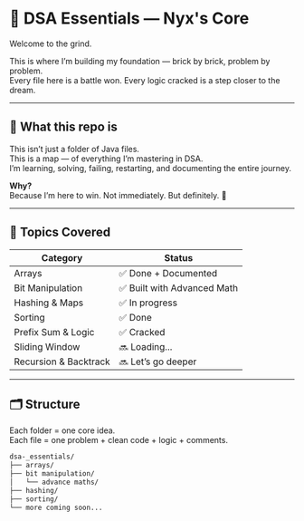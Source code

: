 # 🌌 DSA Essentials — Nyx's Core

Welcome to the grind.

This is where I’m building my foundation — brick by brick, problem by problem.  
Every file here is a battle won. Every logic cracked is a step closer to the dream.

---

## 📖 What this repo is

This isn’t just a folder of Java files.  
This is a map — of everything I’m mastering in DSA.  
I’m learning, solving, failing, restarting, and documenting the entire journey.

**Why?**  
Because I’m here to win. Not immediately. But definitely. 💯

---

## 🧠 Topics Covered

| Category              | Status   |
|-----------------------|----------|
| Arrays                | ✅ Done + Documented
| Bit Manipulation      | ✅ Built with Advanced Math
| Hashing & Maps        | ✅ In progress
| Sorting               | ✅ Done
| Prefix Sum & Logic    | ✅ Cracked
| Sliding Window        | 🔜 Loading...
| Recursion & Backtrack | 🔜 Let’s go deeper

---

## 🗂️ Structure

Each folder = one core idea.  
Each file = one problem + clean code + logic + comments.

```bash
dsa-_essentials/
├── arrays/
├── bit manipulation/
│   └── advance maths/
├── hashing/
├── sorting/
└── more coming soon...
